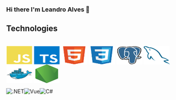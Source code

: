 ### Hi there I'm Leandro Alves 👋

## Technologies

<div style="display: inline_block"><br>
  <img align="center" alt="Rafa-Js" height="50" width="70" src="https://raw.githubusercontent.com/devicons/devicon/master/icons/javascript/javascript-plain.svg">
<img align="center" alt="Rafa-Ts" height="50" width="70" src="https://raw.githubusercontent.com/devicons/devicon/master/icons/typescript/typescript-plain.svg">
<img align="center" alt="Rafa-HTML" height="50" width="70" src="https://raw.githubusercontent.com/devicons/devicon/master/icons/html5/html5-original.svg">
<img align="center" alt="Rafa-CSS" height="50" width="70" src="https://raw.githubusercontent.com/devicons/devicon/master/icons/css3/css3-original.svg">
<img align="center" alt="PSQL" height="50" width="70" src="https://raw.githubusercontent.com/devicons/devicon/master/icons/postgresql/postgresql-original.svg">
<img align="center" alt="PSQL" height="50" width="70" src="https://raw.githubusercontent.com/devicons/devicon/master/icons/mysql/mysql-original.svg">
<img align="center" alt="PSQL" height="50" width="70" src="https://raw.githubusercontent.com/devicons/devicon/master/icons/docker/docker-original.svg">
<img align="center" alt="PSQL" height="50" width="70" src="https://raw.githubusercontent.com/devicons/devicon/master/icons/nodejs/nodejs-original.svg">

 </div>

![.NET](https://img.shields.io/badge/.NET-5C2D91?style=for-the-badge&logo=.net&logoColor=white)![Vue](https://img.shields.io/badge/vuejs-%2335495e.svg?style=for-the-badge&logo=vuedotjs&logoColor=%234FC08D)![C#](https://img.shields.io/badge/C%23-239120?style=for-the-badge&logo=c-sharp&logoColor=white)





